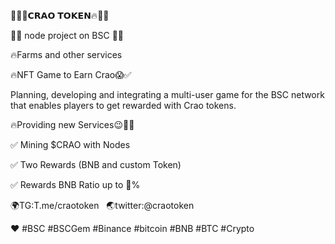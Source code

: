 🚀🚀🔥𝗖𝗥𝗔𝗢 𝗧𝗢𝗞𝗘𝗡🔥🚀🚀 

✌🏾 node project on BSC ✌🏾 

🔥Farms and other services 

🔥NFT Game to Earn Crao😱✅ 

Planning, developing and integrating a multi-user game for the BSC network that enables players to get rewarded with Crao tokens. 

🔥Providing new Services😉👌🏽 

✅ Mining $CRAO with Nodes 

✅ Two Rewards (BNB and custom Token)  

✅ Rewards BNB Ratio up to 💯%

🌍TG:T.me/craotoken  
🌏twitter:@craotoken

❤️ #BSC #BSCGem #Binance #bitcoin #BNB #BTC #Crypto
